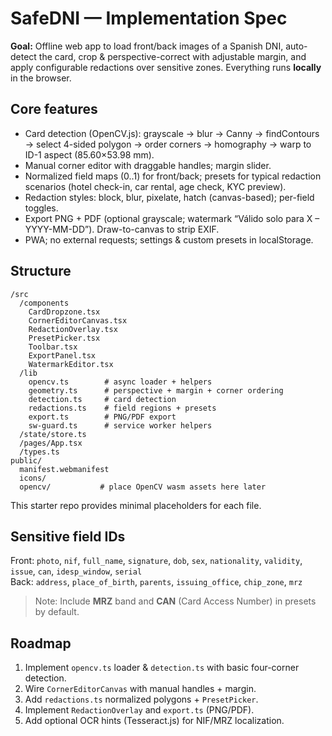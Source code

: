 # SafeDNI — Implementation Spec

**Goal:** Offline web app to load front/back images of a Spanish DNI, auto-detect the card, crop & perspective-correct with adjustable margin, and apply configurable redactions over sensitive zones. Everything runs **locally** in the browser.

## Core features
- Card detection (OpenCV.js): grayscale → blur → Canny → findContours → select 4-sided polygon → order corners → homography → warp to ID-1 aspect (85.60×53.98 mm).
- Manual corner editor with draggable handles; margin slider.
- Normalized field maps (0..1) for front/back; presets for typical redaction scenarios (hotel check-in, car rental, age check, KYC preview).
- Redaction styles: block, blur, pixelate, hatch (canvas-based); per-field toggles.
- Export PNG + PDF (optional grayscale; watermark “Válido solo para X – YYYY-MM-DD”). Draw-to-canvas to strip EXIF.
- PWA; no external requests; settings & custom presets in localStorage.

## Structure
```
/src
  /components
    CardDropzone.tsx
    CornerEditorCanvas.tsx
    RedactionOverlay.tsx
    PresetPicker.tsx
    Toolbar.tsx
    ExportPanel.tsx
    WatermarkEditor.tsx
  /lib
    opencv.ts        # async loader + helpers
    geometry.ts      # perspective + margin + corner ordering
    detection.ts     # card detection
    redactions.ts    # field regions + presets
    export.ts        # PNG/PDF export
    sw-guard.ts      # service worker helpers
  /state/store.ts
  /pages/App.tsx
  /types.ts
public/
  manifest.webmanifest
  icons/
  opencv/           # place OpenCV wasm assets here later
```
This starter repo provides minimal placeholders for each file.

## Sensitive field IDs
Front: `photo`, `nif`, `full_name`, `signature`, `dob`, `sex`, `nationality`, `validity`, `issue`, `can`, `idesp_window`, `serial`  
Back: `address`, `place_of_birth`, `parents`, `issuing_office`, `chip_zone`, `mrz`

> Note: Include **MRZ** band and **CAN** (Card Access Number) in presets by default.

## Roadmap
1. Implement `opencv.ts` loader & `detection.ts` with basic four-corner detection.
2. Wire `CornerEditorCanvas` with manual handles + margin.
3. Add `redactions.ts` normalized polygons + `PresetPicker`.
4. Implement `RedactionOverlay` and `export.ts` (PNG/PDF).
5. Add optional OCR hints (Tesseract.js) for NIF/MRZ localization.

